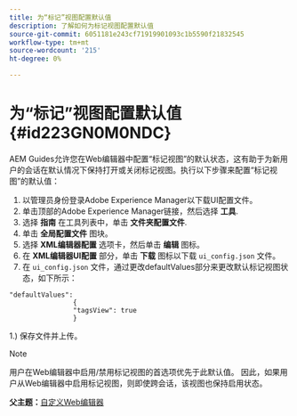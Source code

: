 ```yaml
---
title: 为“标记”视图配置默认值
description: 了解如何为标记视图配置默认值
source-git-commit: 6051181e243cf71919901093c1b5590f21832545
workflow-type: tm+mt
source-wordcount: '215'
ht-degree: 0%

---
```



# 为“标记”视图配置默认值 {#id223GN0M0NDC}

AEM Guides允许您在Web编辑器中配置“标记视图”的默认状态，这有助于为新用户的会话在默认情况下保持打开或关闭标记视图。执行以下步骤来配置“标记视图”的默认值：

1. 以管理员身份登录Adobe Experience Manager以下载UI配置文件。
1. 单击顶部的Adobe Experience Manager链接，然后选择 **工具**.
1. 选择 **指南** 在工具列表中，单击 **文件夹配置文件**.
1. 单击 **全局配置文件** 图块。
1. 选择 **XML编辑器配置** 选项卡，然后单击 **编辑** 图标。
1. 在 **XML编辑器UI配置** 部分，单击 **下载** 图标以下载 `ui_config.json` 文件。
1. 在 `ui_config.json` 文件，通过更改defaultValues部分来更改默认标记视图状态，如下所示：

```
"defaultValues":
                {
                "tagsView": true
                }
```

1.) 保存文件并上传。

>[!NOTE]
>
> 用户在Web编辑器中启用/禁用标记视图的首选项优先于此默认值。 因此，如果用户从Web编辑器中启用标记视图，则即使跨会话，该视图也保持启用状态。

**父主题：**[&#x200B;自定义Web编辑器](conf-web-editor.md)

